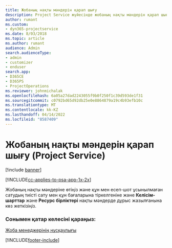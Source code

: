 ```yaml
---
title: Жобаның нақты мәндерін қарап шығу
description: Project Service жүйесінде жобаның нақты мәндерін қарап шығу жолы
author: rumant
ms.custom:
- dyn365-projectservice
ms.date: 8/03/2018
ms.topic: article
ms.author: rumant
audience: Admin
search.audienceType:
- admin
- customizer
- enduser
search.app:
- D365CE
- D365PS
- ProjectOperations
ms.reviewer: johnmichalak
ms.openlocfilehash: 6a05a27dad2243055f9b0f250f1c39d593de1f31
ms.sourcegitcommit: c0792bd65d92db25e0e8864879a19c4b93efb10c
ms.translationtype: MT
ms.contentlocale: kk-KZ
ms.lasthandoff: 04/14/2022
ms.locfileid: "8587409"
---
```

# <a name="review-project-actuals-project-service"></a>Жобаның нақты мәндерін қарап шығу (Project Service)

[!include [banner](../includes/psa-now-project-operations.md)]

[!INCLUDE[cc-applies-to-psa-app-1x-2x](../includes/cc-applies-to-psa-app-1x-2x.md)]

Жобаның нақты мәндеріне өтіңіз және құн мен есеп-шот ұсынылмаған сатудың тиісті сату мен құн бағаларына тіркелгеніне және **Келісім-шарттар** және **Ресурс бірліктері** нақты мәндерде дұрыс жазылғанына көз жеткізіңіз.  
  
### <a name="see-also"></a>Сонымен қатар келесіні қараңыз:  
 [Жоба менеджерінің нұсқаулығы](../psa/project-manager-guide.md)


[!INCLUDE[footer-include](../includes/footer-banner.md)]

